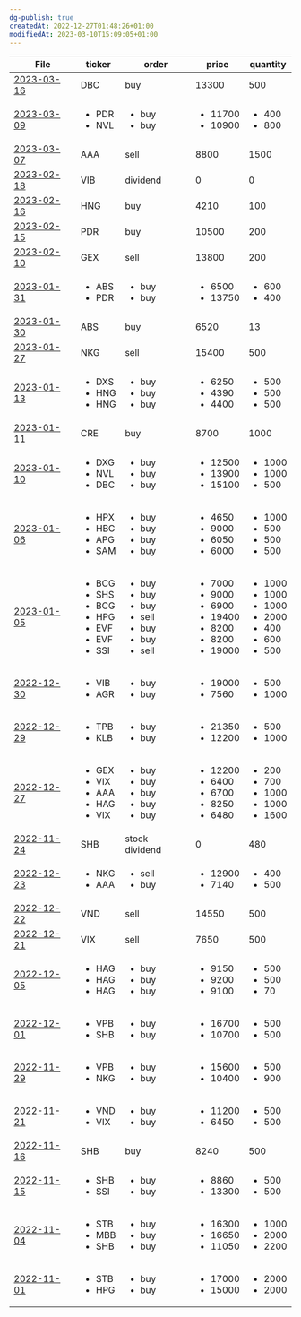 ```yaml
---
dg-publish: true
createdAt: 2022-12-27T01:48:26+01:00
modifiedAt: 2023-03-10T15:09:05+01:00
---
```

| File                                           | ticker                                                                                        | order                                                                                           | price                                                                                                  | quantity                                                                                          |
| ---------------------------------------------- | --------------------------------------------------------------------------------------------- | ----------------------------------------------------------------------------------------------- | ------------------------------------------------------------------------------------------------------ | ------------------------------------------------------------------------------------------------- |
| [2023-03-16](./daily-notes/2023/2023-03-16.md) | DBC                                                                                           | buy                                                                                             | 13300                                                                                                  | 500                                                                                               |
| [2023-03-09](./daily-notes/2023/2023-03-09.md) | <ul><li>PDR</li><li>NVL</li></ul>                                                             | <ul><li>buy</li><li>buy</li></ul>                                                               | <ul><li>11700</li><li>10900</li></ul>                                                                  | <ul><li>400</li><li>800</li></ul>                                                                 |
| [2023-03-07](./daily-notes/2023/2023-03-07.md) | AAA                                                                                           | sell                                                                                            | 8800                                                                                                   | 1500                                                                                              |
| [2023-02-18](./daily-notes/2023/2023-02-18.md) | VIB                                                                                           | dividend                                                                                        | 0                                                                                                      | 0                                                                                                 |
| [2023-02-16](./daily-notes/2023/2023-02-16.md) | HNG                                                                                           | buy                                                                                             | 4210                                                                                                   | 100                                                                                               |
| [2023-02-15](./daily-notes/2023/2023-02-15.md) | PDR                                                                                           | buy                                                                                             | 10500                                                                                                  | 200                                                                                               |
| [2023-02-10](./daily-notes/2023/2023-02-10.md) | GEX                                                                                           | sell                                                                                            | 13800                                                                                                  | 200                                                                                               |
| [2023-01-31](./daily-notes/2023/2023-01-31.md) | <ul><li>ABS</li><li>PDR</li></ul>                                                             | <ul><li>buy</li><li>buy</li></ul>                                                               | <ul><li>6500</li><li>13750</li></ul>                                                                   | <ul><li>600</li><li>400</li></ul>                                                                 |
| [2023-01-30](./daily-notes/2023/2023-01-30.md) | ABS                                                                                           | buy                                                                                             | 6520                                                                                                   | 13                                                                                                |
| [2023-01-27](./daily-notes/2023/2023-01-27.md) | NKG                                                                                           | sell                                                                                            | 15400                                                                                                  | 500                                                                                               |
| [2023-01-13](./daily-notes/2023/2023-01-13.md) | <ul><li>DXS</li><li>HNG</li><li>HNG</li></ul>                                                 | <ul><li>buy</li><li>buy</li><li>buy</li></ul>                                                   | <ul><li>6250</li><li>4390</li><li>4400</li></ul>                                                       | <ul><li>500</li><li>500</li><li>500</li></ul>                                                     |
| [2023-01-11](./daily-notes/2023/2023-01-11.md) | CRE                                                                                           | buy                                                                                             | 8700                                                                                                   | 1000                                                                                              |
| [2023-01-10](./daily-notes/2023/2023-01-10.md) | <ul><li>DXG</li><li>NVL</li><li>DBC</li></ul>                                                 | <ul><li>buy</li><li>buy</li><li>buy</li></ul>                                                   | <ul><li>12500</li><li>13900</li><li>15100</li></ul>                                                    | <ul><li>1000</li><li>1000</li><li>500</li></ul>                                                   |
| [2023-01-06](./daily-notes/2023/2023-01-06.md) | <ul><li>HPX</li><li>HBC</li><li>APG</li><li>SAM</li></ul>                                     | <ul><li>buy</li><li>buy</li><li>buy</li><li>buy</li></ul>                                       | <ul><li>4650</li><li>9000</li><li>6050</li><li>6000</li></ul>                                          | <ul><li>1000</li><li>500</li><li>500</li><li>500</li></ul>                                        |
| [2023-01-05](./daily-notes/2023/2023-01-05.md) | <ul><li>BCG</li><li>SHS</li><li>BCG</li><li>HPG</li><li>EVF</li><li>EVF</li><li>SSI</li></ul> | <ul><li>buy</li><li>buy</li><li>buy</li><li>sell</li><li>buy</li><li>buy</li><li>sell</li></ul> | <ul><li>7000</li><li>9000</li><li>6900</li><li>19400</li><li>8200</li><li>8200</li><li>19000</li></ul> | <ul><li>1000</li><li>1000</li><li>1000</li><li>2000</li><li>400</li><li>600</li><li>500</li></ul> |
| [2022-12-30](./daily-notes/2022/2022-12-30.md) | <ul><li>VIB</li><li>AGR</li></ul>                                                             | <ul><li>buy</li><li>buy</li></ul>                                                               | <ul><li>19000</li><li>7560</li></ul>                                                                   | <ul><li>500</li><li>1000</li></ul>                                                                |
| [2022-12-29](./daily-notes/2022/2022-12-29.md) | <ul><li>TPB</li><li>KLB</li></ul>                                                             | <ul><li>buy</li><li>buy</li></ul>                                                               | <ul><li>21350</li><li>12200</li></ul>                                                                  | <ul><li>500</li><li>1000</li></ul>                                                                |
| [2022-12-27](./daily-notes/2022/2022-12-27.md) | <ul><li>GEX</li><li>VIX</li><li>AAA</li><li>HAG</li><li>VIX</li></ul>                         | <ul><li>buy</li><li>buy</li><li>buy</li><li>buy</li><li>buy</li></ul>                           | <ul><li>12200</li><li>6400</li><li>6700</li><li>8250</li><li>6480</li></ul>                            | <ul><li>200</li><li>700</li><li>1000</li><li>1000</li><li>1600</li></ul>                          |
| [2022-11-24](./daily-notes/2022/2022-11-24.md) | SHB                                                                                           | stock dividend                                                                                  | 0                                                                                                      | 480                                                                                               |
| [2022-12-23](./daily-notes/2022/2022-12-23.md) | <ul><li>NKG</li><li>AAA</li></ul>                                                             | <ul><li>sell</li><li>buy</li></ul>                                                              | <ul><li>12900</li><li>7140</li></ul>                                                                   | <ul><li>400</li><li>500</li></ul>                                                                 |
| [2022-12-22](./daily-notes/2022/2022-12-22.md) | VND                                                                                           | sell                                                                                            | 14550                                                                                                  | 500                                                                                               |
| [2022-12-21](./daily-notes/2022/2022-12-21.md) | VIX                                                                                           | sell                                                                                            | 7650                                                                                                   | 500                                                                                               |
| [2022-12-05](./daily-notes/2022/2022-12-05.md) | <ul><li>HAG</li><li>HAG</li><li>HAG</li></ul>                                                 | <ul><li>buy</li><li>buy</li><li>buy</li></ul>                                                   | <ul><li>9150</li><li>9200</li><li>9100</li></ul>                                                       | <ul><li>500</li><li>500</li><li>70</li></ul>                                                      |
| [2022-12-01](./daily-notes/2022/2022-12-01.md) | <ul><li>VPB</li><li>SHB</li></ul>                                                             | <ul><li>buy</li><li>buy</li></ul>                                                               | <ul><li>16700</li><li>10700</li></ul>                                                                  | <ul><li>500</li><li>500</li></ul>                                                                 |
| [2022-11-29](./daily-notes/2022/2022-11-29.md) | <ul><li>VPB</li><li>NKG</li></ul>                                                             | <ul><li>buy</li><li>buy</li></ul>                                                               | <ul><li>15600</li><li>10400</li></ul>                                                                  | <ul><li>500</li><li>900</li></ul>                                                                 |
| [2022-11-21](./daily-notes/2022/2022-11-21.md) | <ul><li>VND</li><li>VIX</li></ul>                                                             | <ul><li>buy</li><li>buy</li></ul>                                                               | <ul><li>11200</li><li>6450</li></ul>                                                                   | <ul><li>500</li><li>500</li></ul>                                                                 |
| [2022-11-16](./daily-notes/2022/2022-11-16.md) | SHB                                                                                           | buy                                                                                             | 8240                                                                                                   | 500                                                                                               |
| [2022-11-15](./daily-notes/2022/2022-11-15.md) | <ul><li>SHB</li><li>SSI</li></ul>                                                             | <ul><li>buy</li><li>buy</li></ul>                                                               | <ul><li>8860</li><li>13300</li></ul>                                                                   | <ul><li>500</li><li>500</li></ul>                                                                 |
| [2022-11-04](./daily-notes/2022/2022-11-04.md) | <ul><li>STB</li><li>MBB</li><li>SHB</li></ul>                                                 | <ul><li>buy</li><li>buy</li><li>buy</li></ul>                                                   | <ul><li>16300</li><li>16650</li><li>11050</li></ul>                                                    | <ul><li>1000</li><li>2000</li><li>2200</li></ul>                                                  |
| [2022-11-01](./daily-notes/2022/2022-11-01.md) | <ul><li>STB</li><li>HPG</li></ul>                                                             | <ul><li>buy</li><li>buy</li></ul>                                                               | <ul><li>17000</li><li>15000</li></ul>                                                                  | <ul><li>2000</li><li>2000</li></ul>                                                               |
